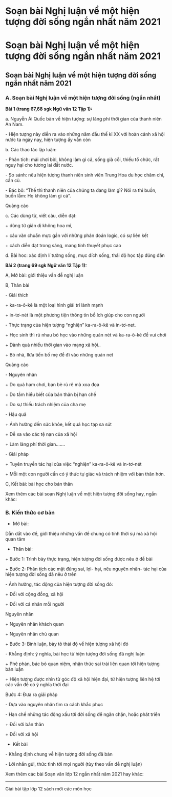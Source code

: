 # Soạn bài Nghị luận về một hiện tượng đời sống ngắn nhất năm 2021

# Soạn bài Nghị luận về một hiện tượng đời sống ngắn nhất năm 2021

## Soạn bài Nghị luận về một hiện tượng đời sống ngắn nhất năm 2021

### **A. Soạn bài Nghị luận về một hiện tượng đời sống (ngắn nhất)**

**Bài 1 (trang 67,68 sgk Ngữ văn 12 Tập 1):**

a. Nguyễn Ái Quốc bàn về hiện tượng: sự lãng phí thời gian của thanh niên An Nam.

\- Hiện tượng này diễn ra vào những năm đầu thế kỉ XX với hoàn cảnh xã hội nước ta ngày nay, hiện tượng ấy vẫn còn

b. Các thao tác lập luận:

\- Phân tích: mải chơi bời, không làm gì cả, sống già cỗi, thiếu tổ chức, rất nguy hại cho tương lai đất nước.

\- So sánh: nêu hiện tượng thanh niên sinh viên Trung Hoa du học chăm chỉ, cần cù.

\- Bác bỏ: “Thế thì thanh niên của chúng ta đang làm gì? Nói ra thì buồn, buồn lắm: Họ không làm gì cả”.

Quảng cáo

c. Các dùng từ, viết câu, diễn đạt:

\+ dùng từ giản dị không hoa mĩ,

\+ câu văn chuẩn mực gần với những phán đoán logic, có sự liên kết

\+ cách diễn đạt trong sáng, mang tính thuyết phục cao

d. Bài hoc: xác định lí tưởng sống, mục đích sống, thái độ học tập đúng đắn

**Bài 2 (trang 69 sgk Ngữ văn 12 Tập 1):**

A, Mở bài: giới thiệu vấn đề nghị luận

B, Thân bài

\- Giải thích

\+ ka-ra-ô-kê là một loại hình giải trí lành mạnh

\+ in-tơ-nét là một phương tiện thông tin bổ ích giúp cho con người

\- Thực trạng của hiện tượng “nghiện” ka-ra-ô-kê và in-tơ-net.

\+ Học sinh thì rủ nhau bỏ học vào những quán nét và ka-ra-ô-kê để vui chơi 

\+ Dành quá nhiều thời gian vào mạng xã hội..

\+ Bỏ nhà, llừa tiền bố mẹ để đi vào những quán net

Quảng cáo

\- Nguyên nhân

\+ Do quá ham chơi, bạn bè rủ rê mà xoa đọa

\+ Do tầm hiểu biết của bản thân bị hạn chế

\+ Do sự thiếu trách nhiệm của cha mẹ 

\- Hậu quả 

\+ Ảnh hưởng đến sức khỏe, kết quả học tạp sa sút

\+ Dễ xa vào các tệ nạn của xã hội

\+ Làm lãng phí thời gian.......

\- Giải pháp 

\+ Tuyên truyền tác hại của việc “nghiện” ka-ra-ô-kê và in-tơ-nét 

\+ Mỗi một con người cần có ý thức tự giác và trách nhiệm với bản thân hơn.

C, Kết bài: bài học cho bản thân

Xem thêm các bài soạn Nghị luận về một hiện tượng đời sống hay, ngắn khác:

### **B. Kiến thức cơ bản**

  * Mở bài:



Dẫn dắt vào đề, giới thiệu những vấn đề chung có tính thời sự mà xã hội quan tâm

  * Thân bài:



\+ Bước 1: Trình bày thực trạng, hiện tượng đời sống được nêu ở đề bài

\+ Bước 2: Phân tích các mặt đúng sai, lợi- hại, nêu nguyên nhân- tác hại của hiện tượng đời sống đã nêu ở trên

\- Ảnh hưởng, tác động của hiện tượng đời sống đó:

\+ Đối với cộng đồng, xã hội

\+ Đối với cá nhân mỗi người

Nguyên nhân

\+ Nguyên nhân khách quan

\+ Nguyên nhân chủ quan

\+ Bước 3: Bình luận, bày tỏ thái độ về hiện tượng xã hội đó

\- Khẳng định: ý nghĩa, bài học từ hiện tượng đời sống đã nghị luận

\+ Phê phán, bác bỏ quan niệm, nhận thức sai trái liên quan tới hiện tượng bàn luận

\+ Hiện tượng được nhìn từ góc độ xã hội hiện đại, từ hiện tượng liên hệ tới các vấn đề có ý nghĩa thời đại

Bước 4: Đưa ra giải pháp

\- Dựa vào nguyên nhân tìm ra cách khắc phục

\- Hạn chế những tác động xấu tới đời sống để ngăn chặn, hoặc phát triển

\+ Đối với bản thân

\+ Đối với xã hội

  * Kết bài



\- Khẳng định chung về hiện tượng đời sống đã bàn

\- Lời nhắn gửi, thức tỉnh tới mọi người (tùy theo vấn đề nghị luận)

Xem thêm các bài Soạn văn lớp 12 ngắn nhất năm 2021 hay khác:

* * *

Giải bài tập lớp 12 sách mới các môn học
